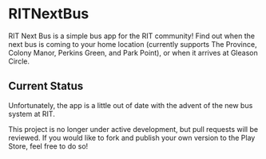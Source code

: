 # RITNextBus
RIT Next Bus is a simple bus app for the RIT community! Find out when the next bus is coming to your home location (currently supports The Province, Colony Manor, Perkins Green, and Park Point), or when it arrives at Gleason Circle.

## Current Status
Unfortunately, the app is a little out of date with the advent of the new bus system at RIT. 

This project is no longer under active development, but pull requests will be reviewed. If you would like to fork and publish your own version to the Play Store, feel free to do so!
